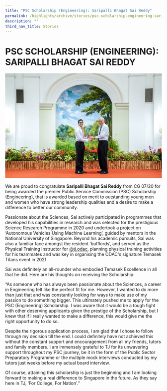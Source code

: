 ```yaml
---
title: "PSC Scholarship (Engineering): Saripalli Bhagat Sai Reddy"
permalink: /highlights/archive/stories/psc-scholarship-engineering-saripalli-bhagat-sai-reddy/
description: ""
third_nav_title: Stories
---
```

# PSC SCHOLARSHIP (ENGINEERING): SARIPALLI BHAGAT SAI REDDY

![](/images/Archive/Stories/PSC_Saripalli%20Bhagat%20Sai%20Reddy_1%20-%20Sasha%20Kaur%20Dhillon.jpg)

We are proud to congratulate **Saripalli Bhagat Sai Reddy** from CG 07/20 for being awarded the premier Public Service Commission (PSC) Scholarship (Engineering), that is awarded based on merit to outstanding young men and women who have strong leadership qualities and a desire to make a difference to better our community.

  

Passionate about the Sciences, Sai actively participated in programmes that developed his capabilities in research and was selected for the prestigious Science Research Programme in 2020 and undertook a project on ‘Autonomous Vehicles Using Machine Learning’, guided by mentors in the National University of Singapore. Beyond his academic pursuits, Sai was also a familiar face amongst the resident ‘bufflords’, and served as the Physical Training Instructor for [@tj.odac](https://www.instagram.com/tj.odac/), planning physical training activities for his teammates and was key in organising the ODAC's signature Temasek Titans event in 2021.

  
Sai was definitely an all-rounder who embodied Temasek Excellence in all that he did. Here are his thoughts on receiving the Scholarship:  
  

“As someone who has always been passionate about the Sciences, a career in Engineering felt like the perfect fit for me. However, I wanted to do more than just that and was constantly looking for ways to make use of my passion to do something bigger. This ultimately pushed me to apply for the PSC (Engineering) Scholarship. I was aware that it would be a tough fight with other deserving applicants given the prestige of the Scholarship, but I knew that if I really wanted to make a difference, this would give me the right opportunity to do so.

  

Despite the rigorous application process, I am glad that I chose to follow through my decision till the end. I could definitely have not achieved this without the constant support and encouragement from all my friends, tutors and family members. I am immensely grateful to TJ for its unwavering support throughout my PSC journey, be it in the form of the Public Sector Preparatory Programme or the multiple mock interviews conducted by my tutors just weeks before my actual board interview.

  

Of course, attaining this scholarship is just the beginning and I am looking forward to making a real difference to Singapore in the future. As they say here in TJ, ‘For College, For Nation'.”